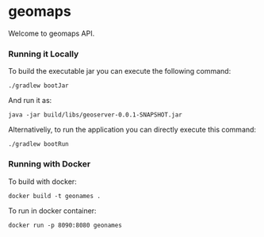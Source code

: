 # geomaps

Welcome to geomaps API.

### Running it Locally
To build the executable jar you can execute the following command:
```
./gradlew bootJar
```
And run it as:
```
java -jar build/libs/geoserver-0.0.1-SNAPSHOT.jar
```
Alternativeliy, to run the application you can directly execute this command:
```
./gradlew bootRun
```

### Running with Docker

To build with docker:
```
docker build -t geonames .
```
To run in docker container:
```
docker run -p 8090:8080 geonames
```